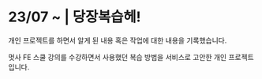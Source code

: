 # 23/07 \~ | 당장복습헤!

개인 프로젝트를 하면서 알게 된 내용 혹은 작업에 대한 내용을 기록했습니다.

멋사 FE 스쿨 강의를 수강하면서 사용했던 복습 방법을 서비스로 고안한 개인 프로젝트입니다.
